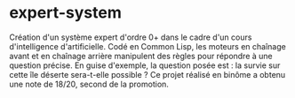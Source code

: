 expert-system
=============

Création d'un système expert d'ordre 0+ dans le cadre d'un cours d'intelligence d'artificielle. Codé en Common Lisp, les moteurs en chaînage avant et en chaînage arrière manipulent des règles pour répondre à une question précise. En guise d'exemple, la question posée est : la survie sur cette île déserte sera-t-elle possible ?  Ce projet réalisé en binôme a obtenu une note de 18/20, second de la promotion.
